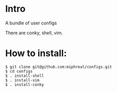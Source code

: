# Intro

A bundle of user configs

There are conky, shell, vim.

# How to install:

    $ git clone git@github.com:miphreal/configs.git
    $ cd configs
    $ . install-shell
    $ . install-vim
    $ . install-conky
